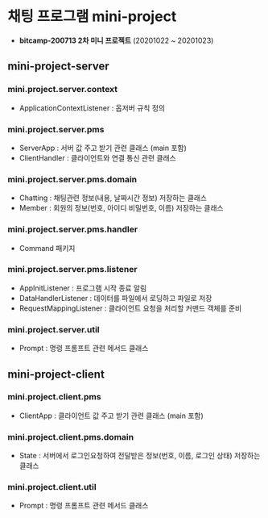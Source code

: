 # 채팅 프로그램 mini-project
- **bitcamp-200713 2차 미니 프로젝트** (20201022 ~ 20201023)

## mini-project-server

### mini.project.server.context
 - ApplicationContextListener : 옵저버 규칙 정의
### mini.project.server.pms
 - ServerApp : 서버 값 주고 받기 관련 클래스 (main 포함)
 - ClientHandler : 클라이언트와 연결 통신 관련 클래스
### mini.project.server.pms.domain
 - Chatting : 채팅관련 정보(내용, 날짜시간 정보) 저장하는 클래스  
 - Member : 회원의 정보(번호, 아이디 비밀번호, 이름) 저장하는 클래스
### mini.project.server.pms.handler
 - Command 패키지
### mini.project.server.pms.listener
 - AppInitListener : 프로그램 시작 종료 알림
 - DataHandlerListener : 데이터를 파일에서 로딩하고 파일로 저장
 - RequestMappingListener : 클라이언트 요청을 처리할 커맨드 객체를 준비
### mini.project.server.util
 - Prompt : 명령 프롬프트 관련 메서드 클래스


## mini-project-client

### mini.project.client.pms
 - ClientApp : 클라이언트 값 주고 받기 관련 클래스 (main 포함)
### mini.project.client.pms.domain
 - State : 서버에서 로그인요청하여 전달받은 정보(번호, 이름, 로그인 상태) 저장하는 클래스
### mini.project.client.util
 - Prompt : 명령 프롬프트 관련 메서드 클래스
